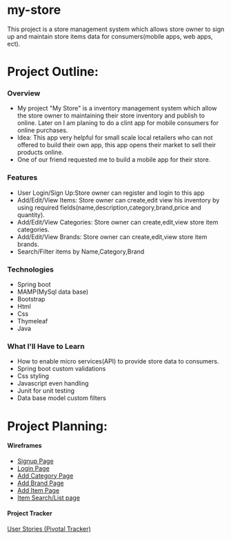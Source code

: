 # my-store
This project is a store management system which allows store owner to sign up and maintain store items data for consumers(mobile apps, web apps, ect).

# Project Outline:

### Overview
- My project "My Store" is a inventory management system which allow the store owner to maintaining their store inventory and publish to online.
Later on I am planing to do a clint app for mobile consumers for online purchases.
- Idea: This app very helpful for small scale local retailers who can not offered to build their own app, this app opens their market to sell their products online.
- One of our friend requested me to build a mobile app for their store.

### Features
- User Login/Sign Up:Store owner can register and login to this app
- Add/Edit/View Items: Store owner can create,edit view his inventory by using required fields(name,description,category,brand,price and quantity).
- Add/Edit/View Categories: Store owner can create,edit,view store item categories.
- Add/Edit/View Brands: Store owner can create,edit,view store item brands.
- Search/Filter items by Name,Category,Brand

### Technologies
- Spring boot
- MAMP(MySql data base)
- Bootstrap
- Html
- Css
- Thymeleaf
- Java

### What I'll Have to Learn
- How to enable micro services(API) to provide store data to consumers.
- Spring boot custom validations
- Css styling 
- Javascript even handling 
- Junit for unit testing
- Data base model custom filters 

# Project Planning:

#### Wireframes

- [Signup Page](https://github.com/radhikalc101/my-store/blob/master/src/main/resources/wireframes/signup_page.pdf)
- [Login Page](https://github.com/radhikalc101/my-store/blob/master/src/main/resources/wireframes/login_page.pdf)
- [Add Category Page](https://github.com/radhikalc101/my-store/blob/master/src/main/resources/wireframes/AddCategory_page.pdf)
- [Add Brand Page](https://github.com/radhikalc101/my-store/blob/master/src/main/resources/wireframes/AddBrand_page.pdf)
- [Add Item Page](https://github.com/radhikalc101/my-store/blob/master/src/main/resources/wireframes/AddItem_page.pdf)
- [Item Search/List page](https://github.com/radhikalc101/my-store/blob/master/src/main/resources/wireframes/storeList_page.pdf)


#### Project Tracker

[User Stories (Pivotal Tracker)](https://www.pivotaltracker.com/projects/2238724)

